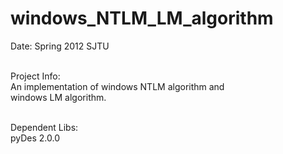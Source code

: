 windows_NTLM_LM_algorithm
=========================

Date: Spring 2012 SJTU<br/><br/>

Project Info:<br/>
An implementation of windows NTLM algorithm and<br/>
windows LM algorithm.<br/><br/>

Dependent Libs:<br/>
pyDes 2.0.0
